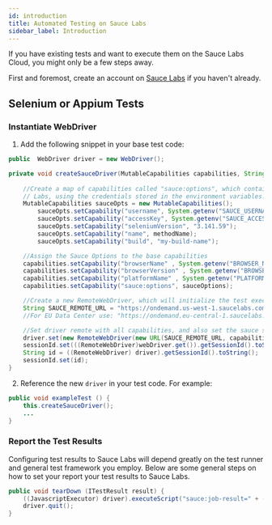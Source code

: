 ```yaml
---
id: introduction
title: Automated Testing on Sauce Labs
sidebar_label: Introduction
---
```


If you have existing tests and want to execute them on the Sauce Labs Cloud, you might only be a few steps away. 

First and foremost, create an account on [Sauce Labs](https://saucelabs.com/sign-up) if you haven't already.

## Selenium or Appium Tests

### Instantiate WebDriver

1. Add the following snippet in your base test code:

```java
public  WebDriver driver = new WebDriver();

private void createSauceDriver(MutableCapabilities capabilities, String methodName) {
    
    //Create a map of capabilities called "sauce:options", which contain the info necessary to run on Sauce
    // Labs, using the credentials stored in the environment variables. Also runs using the new W3C standard.
    MutableCapabilities sauceOpts = new MutableCapabilities();
        sauceOpts.setCapability("username", System.getenv("SAUCE_USERNAME");
        sauceOpts.setCapability("accessKey", System.getenv("SAUCE_ACCESS_KEY");
        sauceOpts.setCapability("seleniumVersion", "3.141.59");
        sauceOpts.setCapability("name", methodName);
        sauceOpts.setCapability("build", "my-build-name");

    //Assign the Sauce Options to the base capabilities
    capabilities.setCapability("browserName" , System.getenv("BROWSER_NAME");
    capabilities.setCapability("browserVersion" , System.getenv("BROWSER_VERSION");
    capabilities.setCapability("platformName" , System.getenv("PLATFORM_NAME");
    capabilities.setCapability("sauce:options", sauceOptions);

    //Create a new RemoteWebDriver, which will initialize the test execution on Sauce Labs servers
    String SAUCE_REMOTE_URL = "https://ondemand.us-west-1.saucelabs.com/wd/hub";
    //For EU Data Center use: "https://ondemand.eu-central-1.saucelabs.com/wd/hub";

    //Set driver remote with all capabilities, and also set the sauce session ID
    driver.set(new RemoteWebDriver(new URL(SAUCE_REMOTE_URL, capabilities));
    sessionId.set(((RemoteWebDriver)webDriver.get()).getSessionId().toString());
    String id = ((RemoteWebDriver) driver).getSessionId().toString();
    sessionId.set(id);
}
```

2. Reference the new `driver` in your test code. For example:

```java
public void exampleTest () {
    this.createSauceDriver();
    ...
}
```

### Report the Test Results

Configuring test results to Sauce Labs will depend greatly on the test runner and general test framework you employ. Below are some general steps on how to set your report your test results to Sauce Labs.

```java
public void tearDown (ITestResult result) {
    ((JavascriptExecutor) driver).executeScript("sauce:job-result=" + (result.isSuccess() ? "passed" : "failed"));
    driver.quit();
}
```